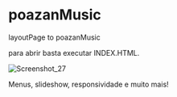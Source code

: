 # poazanMusic

layoutPage to poazanMusic

para abrir basta executar INDEX.HTML.

![Screenshot_27](https://user-images.githubusercontent.com/103772727/169812927-bfd30635-ac86-4ca3-aac8-94bd3b5cc286.jpg)

Menus, slideshow, responsividade e muito mais!
